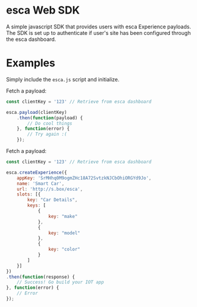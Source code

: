 # esca Web SDK

A simple javascript SDK that provides users with esca Experience payloads. The SDK is set up to authenticate if user's site has been configured through the esca dashboard.

# Examples

Simply include the `esca.js` script and initialize. 

Fetch a payload:

```javascript
const clientKey = '123' // Retrieve from esca dashboard

esca.payload(clientKey)
    .then(function(payload) {
        // Do cool things
    }, function(error) {
        // Try again :(
    });
```


Fetch a payload:

```javascript
const clientKey = '123' // Retrieve from esca dashboard

esca.createExperience({
    appKey: 'SrMHhq0M9ogmZHc18A72SvtzkNJCbOhiORGYd9Jo',
    name: 'Smart Car',
    url: 'http://s.box/esca',
    slots: [{
        key: "Car Details",
        keys: [
            {
                key: "make"
            },
            {
                key: "model"
            },
            {
                key: "color"
            }
        ]
    }]
})
.then(function(response) {
    // Success! Go build your IOT app
}, function(error) {
    // Error
});
```